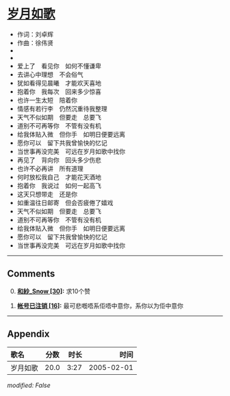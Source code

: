 # [岁月如歌](https://music.163.com/song?id=66321)

* 作词：刘卓辉
* 作曲：徐伟贤
*
*
* 爱上了　看见你　如何不懂谦卑
* 去讲心中理想　不会俗气
* 犹如看得见晨曦　才能欢天喜地
* 抱着你　我每次　回来多少惊喜
* 也许一生太短　陪着你
* 情感有若行李　仍然沉重待我整理
* 天气不似如期　但要走　总要飞
* 道别不可再等你　不管有没有机
* 给我体贴入微　但你手　如明日便要远离
* 愿你可以　留下共我曾愉快的忆记
* 当世事再没完美　可远在岁月如歌中找你
* 再见了　背向你　回头多少伤悲
* 也许不必再讲　所有道理
* 何时放松我自己　才能花天酒地
* 抱着你　我说过　如何一起高飞
* 这天只想带走　还是你
* 如重温往日邮寄　但会否疲倦了嬉戏
* 天气不似如期　但要走　总要飞
* 道别不可再等你　不管有没有机
* 给我体贴入微　但你手　如明日便要远离
* 愿你可以　留下共我曾愉快的忆记
* 当世事再没完美　可远在岁月如歌中找你


---

## Comments
0. **[和紗_Snow \[30\]](https://music.163.com/#/user/home?id=409598757):** 求10个赞

1. **[帐号已注销 \[16\]](https://music.163.com/#/user/home?id=135881718):** 最可悲嘅唔系佢唔中意你，系你以为佢中意你



---

## Appendix

|歌名|分数|时长|时间|
|:---|:---:|---:|---:|
|岁月如歌|20.0|3:27|2005-02-01

*modified: False*